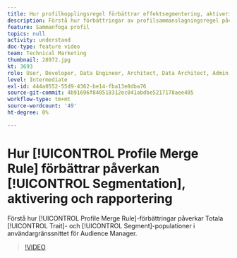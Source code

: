 ```yaml
---
title: Hur profilkopplingsregel förbättrar effektsegmentering, aktivering och rapportering
description: Förstå hur förbättringar av profilsammanslagningsregel påverkar totalt intag- och segmentpopulationer i användargränssnittet för Audience Manager
feature: Sammanfoga profil
topics: null
activity: understand
doc-type: feature video
team: Technical Marketing
thumbnail: 28972.jpg
kt: 3693
role: User, Developer, Data Engineer, Architect, Data Architect, Admin, Leader
level: Intermediate
exl-id: 444a0552-55d9-4362-be14-fba13e8dba76
source-git-commit: 4b91696f840518312ec041abdbe5217178aee405
workflow-type: tm+mt
source-wordcount: '49'
ht-degree: 0%

---
```


# Hur [!UICONTROL Profile Merge Rule] förbättrar påverkan [!UICONTROL Segmentation], aktivering och rapportering

Förstå hur [!UICONTROL Profile Merge Rule]-förbättringar påverkar Totala [!UICONTROL Trait]- och [!UICONTROL Segment]-populationer i användargränssnittet för Audience Manager.

>[!VIDEO](https://video.tv.adobe.com/v/28972/?quality=12)
